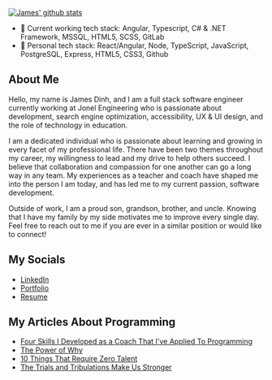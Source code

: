 [![James' github stats](https://github-readme-stats.vercel.app/api?username=jdinh8124&count_private=true&show_icons=true&theme=synthwave)](https://github.com/jdinh8124)

- 👯 Current working tech stack: Angular, Typescript, C# & .NET Framework, MSSQL, HTML5, SCSS, GitLab
- 🌱 Personal tech stack: React/Angular, Node, TypeScript, JavaScript, PostgreSQL, Express, HTML5, CSS3, Github

## About Me
Hello, my name is James Dinh, and I am a full stack software engineer currently working at Jonel Engineering who is passionate about development, search engine optimization, accessibility, UX & UI design, and the role of technology in education.

I am a dedicated individual who is passionate about learning and growing in every facet of my professional life. There have been two themes throughout my career, my willingness to lead and my drive to help others succeed. I believe that collaboration and compassion for one another can go a long way in any team. My experiences as a teacher and coach have shaped me into the person I am today, and has led me to my current passion, software development.

Outside of work, I am a proud son, grandson, brother, and uncle. Knowing that I have my family by my side motivates me to improve every single day. Feel free to reach out to me if you are ever in a similar position or would like to connect! 

## My Socials
- [LinkedIn](https://www.linkedin.com/in/jdinh8124/)
- [Portfolio](https://jamestdinh.com/)
- [Resume](https://drive.google.com/file/d/180cDeqpJ8Eum39jrIuS5BJnU8MTjlDgr/view)

## My Articles About Programming
- [Four Skills I Developed as a Coach That I've Applied To Programming](https://www.linkedin.com/pulse/four-skills-i-developed-coach-ive-applied-programming-james-dinh/)
- [The Power of Why](https://www.linkedin.com/pulse/power-why-james-dinh/)
- [10 Things That Require Zero Talent](https://www.linkedin.com/feed/update/urn:li:activity:6635591280305025024/)
- [The Trials and Tribulations Make Us Stronger](https://www.linkedin.com/posts/jdinh8124_things-that-happened-to-me-during-my-job-activity-6669713512278970368-B3Uv)

